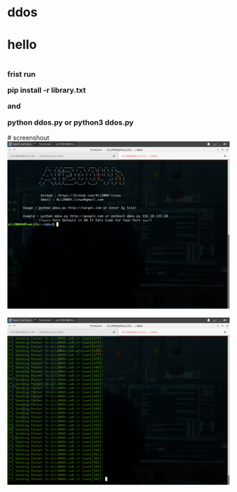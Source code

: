 # ddos

<h1>hello <h1>
<h3>frist run

pip install -r library.txt

and 

python ddos.py or python3 ddos.py
</h3>
# screenshout

<img src="2.png">
<br>
<br>
<img src="1.png">
